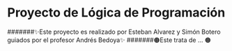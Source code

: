# Proyecto de Lógica de Programación
#######✨Este proyecto es realizado por Esteban Alvarez y Simón Botero guiados por el profesor Andrés Bedoya✨
#######🟠Este trata de ... 🟠

